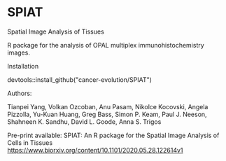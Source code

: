 # SPIAT

Spatial Image Analysis of Tissues

R package for the analysis of OPAL multiplex immunohistochemistry images.

Installation

devtools::install_github("cancer-evolution/SPIAT")

Authors:

Tianpei Yang, Volkan Ozcoban, Anu Pasam, Nikolce Kocovski, Angela Pizzolla, Yu-Kuan Huang, Greg Bass, Simon P. Keam, Paul J. Neeson, Shahneen K. Sandhu, David L. Goode, Anna S. Trigos

Pre-print available: SPIAT: An R package for the Spatial Image Analysis of Cells in Tissues
https://www.biorxiv.org/content/10.1101/2020.05.28.122614v1
